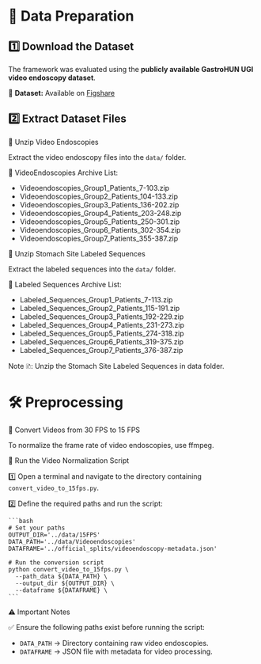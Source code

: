 # 📂 Data Preparation

## 1️⃣ Download the Dataset
The framework was evaluated using the **publicly available GastroHUN UGI video endoscopy dataset**.

🔗 **Dataset:** Available on [Figshare](https://doi.org/10.6084/m9.figshare.27308133)

<!--<img src="https://s3-eu-west-1.amazonaws.com/pfigshare-u-previews/223967/preview.jpg" width="600">-->

## 2️⃣ Extract Dataset Files
📌 Unzip Video Endoscopies

Extract the video endoscopy files into the `data/` folder.

📁 VideoEndoscopies Archive List:
- Videoendoscopies_Group1_Patients_7-103.zip
- Videoendoscopies_Group2_Patients_104-133.zip
- Videoendoscopies_Group3_Patients_136-202.zip
- Videoendoscopies_Group4_Patients_203-248.zip
- Videoendoscopies_Group5_Patients_250-301.zip
- Videoendoscopies_Group6_Patients_302-354.zip
- Videoendoscopies_Group7_Patients_355-387.zip

📌 Unzip Stomach Site Labeled Sequences

Extract the labeled sequences into the `data/` folder.

📁 Labeled Sequences Archive List:

- Labeled_Sequences_Group1_Patients_7-113.zip
- Labeled_Sequences_Group2_Patients_115-191.zip
- Labeled_Sequences_Group3_Patients_192-229.zip
- Labeled_Sequences_Group4_Patients_231-273.zip
- Labeled_Sequences_Group5_Patients_274-318.zip
- Labeled_Sequences_Group6_Patients_319-375.zip
- Labeled_Sequences_Group7_Patients_376-387.zip

Note 🗈: Unzip the Stomach Site Labeled Sequences in data folder.

# 🛠 Preprocessing 
🎥 Convert Videos from 30 FPS to 15 FPS

To normalize the frame rate of video endoscopies, use ffmpeg.

🚀 Run the Video Normalization Script

1️⃣ Open a terminal and navigate to the directory containing `convert_video_to_15fps.py`.

2️⃣ Define the required paths and run the script:

    ```bash
    # Set your paths
    OUTPUT_DIR='../data/15FPS'
    DATA_PATH='../data/Videoendoscopies'
    DATAFRAME='../official_splits/videoendoscopy-metadata.json'

    # Run the conversion script
    python convert_video_to_15fps.py \
      --path_data ${DATA_PATH} \
      --output_dir ${OUTPUT_DIR} \
      --dataframe ${DATAFRAME} \
    ```

⚠️ Important Notes

✅ Ensure the following paths exist before running the script:

 - `DATA_PATH` → Directory containing raw video endoscopies.
 - `DATAFRAME` → JSON file with metadata for video processing.